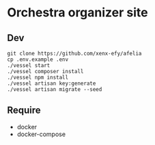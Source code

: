 # Orchestra organizer site

## Dev
```
git clone https://github.com/xenx-efy/afelia
cp .env.example .env
./vessel start
./vessel composer install
./vessel npm install
./vessel artisan key:generate
./vessel artisan migrate --seed
```

## Require
- docker
- docker-compose
